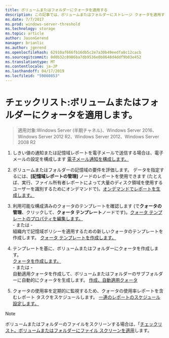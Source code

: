 ```yaml
---
title: ボリュームまたはフォルダーにクォータを適用する
description: この記事では、ボリュームまたはフォルダーにストレージ クォータを適用する方法を説明します。
ms.date: 7/7/2017
ms.prod: windows-server-threshold
ms.technology: storage
ms.topic: article
author: JasonGerend
manager: brianlic
ms.author: jgerend
ms.openlocfilehash: 62910af666fb16db5c2e7a30b49eedfa8c12cacb
ms.sourcegitcommit: 0d0b32c8986ba7db9536e0b8648d4ddf9b03e452
ms.translationtype: MT
ms.contentlocale: ja-JP
ms.lasthandoff: 04/17/2019
ms.locfileid: "59860853"
---
```

# <a name="checklist-apply-a-quota-to-a-volume-or-folder"></a>チェックリスト:ボリュームまたはフォルダーにクォータを適用します。

> 適用対象:Windows Server (半期チャネル)、Windows Server 2016、Windows Server 2012 R2、Windows Server 2012、Windows Server 2008 R2

1. しきい値の通知または記憶域レポートを電子メールで送信する場合は、電子メールの設定を構成します [電子メール通知を構成します。](configure-email-notifications.md)

2. ボリュームまたはフォルダーの記憶域の要件を評価します。 データを指定するには、**[記憶域レポートの管理]** ノードのレポートを使用できます  (たとえば、実行、ファイル所有者レポートによって大量のディスク領域を使用するユーザーを識別するためにオンデマンドで)。[オンデマンドでレポートを生成します。](generate-reports-on-demand.md)

3. 利用可能な構成済みのクォータのテンプレートを確認します  (で**クォータの管理**、クリックして、**クォータ テンプレート**ノードです)。[クォータ テンプレートのプロパティを編集します。](edit-quota-template-properties.md) 
<br />- または - <br /> 組織内で記憶域ポリシーを適用するための新しいクォータのテンプレートを作成します。 [クォータ テンプレートを作成します。](create-quota-template.md)

4. テンプレートを基に、ボリュームまたはフォルダーにクォータを作成します。  
 [クォータを作成します。](create-quota.md) <br /> - または - <br /> 自動適用クォータを作成して、ボリュームまたはフォルダーのサブフォルダーに自動的にクォータを生成します。 [作成、自動適用クォータ](create-auto-apply-quota.md)

6. クォータの使用率を定期的に監視するため、クォータの使用率レポートを含むレポート タスクをスケジュールします。 [一連のレポートのスケジュール設定します。](schedule-set-of-reports.md)

> [!Note]
> ボリュームまたはフォルダーのファイルをスクリーンする場合は、「[チェックリスト。ボリュームまたはフォルダーにファイル スクリーンを適用](checklist-apply-file-screen-to-volume-or-folder.md)します。











